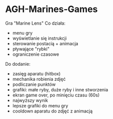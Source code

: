 # AGH-Marines-Games
Gra "Marine Lens"
Co działa:
- menu gry
- wyświetlanie się instrukcji
- sterowanie postacią + animacja
- pływające "rybki"
- ograniczenie czasowe

Do dodanie:
- zasięg aparatu (hitbox)
- mechanika robienia zdjęć
- podliczanie punktów
- grafiki: małe ryby, duże ryby i inne stworzenia
- ekran game over, po minięciu czasu (60s)
- najwyższy wynik
- lepsze grafiki do menu gry
- cooldown aparatu do zdjęć z animacją